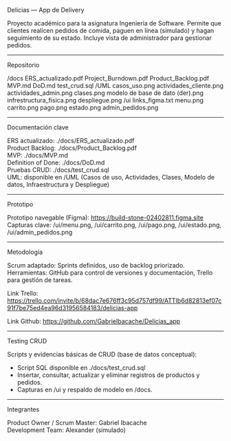 Delicias — App de Delivery

Proyecto académico para la asignatura Ingeniería de Software.
Permite que clientes realicen pedidos de comida, paguen en línea (simulado) y hagan seguimiento de su estado.
Incluye vista de administrador para gestionar pedidos.

---

Repositorio

/docs
  ERS_actualizado.pdf
  Project_Burndown.pdf
  Product_Backlog.pdf
  MVP.md
  DoD.md
  test_crud.sql
/UML
  casos_uso.png
  actividades_cliente.png
  actividades_admin.png
  clases.png
  modelo de base de dato (der).png
  infrestructura_fisica.png
  despliegue.png
/ui
  links_figma.txt
  menu.png
  carrito.png
  pago.png
  estado.png
  admin_pedidos.png

---

Documentación clave

ERS actualizado: ./docs/ERS_actualizado.pdf  
Product Backlog: ./docs/Product_Backlog.pdf  
MVP: ./docs/MVP.md  
Definition of Done: ./docs/DoD.md  
Pruebas CRUD: ./docs/test_crud.sql  
UML: disponible en /UML (Casos de uso, Actividades, Clases, Modelo de datos, Infraestructura y Despliegue)

---

Prototipo

Prototipo navegable (Figma): https://build-stone-02402811.figma.site  
Capturas clave: /ui/menu.png, /ui/carrito.png, /ui/pago.png, /ui/estado.png, /ui/admin_pedidos.png

---

Metodología

Scrum adaptado: Sprints definidos, uso de backlog priorizado.  
Herramientas: GitHub para control de versiones y documentación, Trello para gestión de tareas.

Link Trello: https://trello.com/invite/b/68dac7e676ff3c95d757df99/ATTIb6d82813ef07c91f7be75ed4ea96d31956584183/delicias-app 

Link Github: https://github.com/GabrieIbacache/Delicias_app

---

Testing CRUD

Scripts y evidencias básicas de CRUD (base de datos conceptual):  
- Script SQL disponible en ./docs/test_crud.sql  
- Insertar, consultar, actualizar y eliminar registros de productos y pedidos.  
- Capturas en /ui y respaldo de modelo en /docs.

---

Integrantes

Product Owner / Scrum Master: Gabriel Ibacache  
Development Team: Alexander (simulado)

